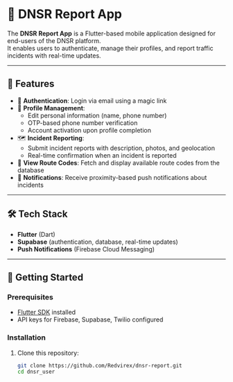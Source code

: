 # 🚦 DNSR Report App

The **DNSR Report App** is a Flutter-based mobile application designed for end-users of the DNSR platform.  
It enables users to authenticate, manage their profiles, and report traffic incidents with real-time updates.

---

## 📌 Features
- 🔐 **Authentication**: Login via email using a magic link  
- 🙍 **Profile Management**:  
  - Edit personal information (name, phone number)  
  - OTP-based phone number verification  
  - Account activation upon profile completion  
- 🗺️ **Incident Reporting**:  
  - Submit incident reports with description, photos, and geolocation  
  - Real-time confirmation when an incident is reported  
- 📍 **View Route Codes**: Fetch and display available route codes from the database  
- 🔔 **Notifications**: Receive proximity-based push notifications about incidents  

---

## 🛠️ Tech Stack
- **Flutter** (Dart)  
- **Supabase** (authentication, database, real-time updates)  
- **Push Notifications** (Firebase Cloud Messaging)  

---

## 🚀 Getting Started

### Prerequisites
- [Flutter SDK](https://flutter.dev/docs/get-started/install) installed  
- API keys for Firebase, Supabase, Twilio configured  

### Installation
1. Clone this repository:  
   ```bash
   git clone https://github.com/Redvirex/dnsr-report.git
   cd dnsr_user
